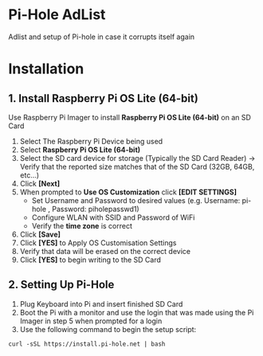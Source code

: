 # Pi-Hole AdList
Adlist and setup of Pi-hole in case it corrupts itself again

# Installation
## 1. Install Raspberry Pi OS Lite (64-bit)
Use Raspberry Pi Imager to install **Raspberry Pi OS Lite (64-bit)** on an SD Card

1. Select The Raspberry Pi Device being used
2. Select **Raspberry Pi OS Lite (64-bit)**
3. Select the SD card device for storage (Typically the SD Card Reader) -> Verify that the reported size matches that of the SD Card (32GB, 64GB, etc...)
4. Click **[Next]**
5. When prompted to **Use OS Customization** click **[EDIT SETTINGS]**
      - Set Username and Password to desired values (e.g. Username: pi-hole , Password: piholepasswd1)
      - Configure WLAN with SSID and Password of WiFi
      - Verify the **time zone** is correct
6. Click **[Save]**
7. Click **[YES]** to Apply OS Customisation Settings
8. Verify that data will be erased on the correct device
9. Click **[YES]** to begin writing to the SD Card  


## 2. Setting Up Pi-Hole

1. Plug Keyboard into Pi and insert finished SD Card
2. Boot the Pi with a monitor and use the login that was made using the Pi Imager in step 5 when prompted for a login
3. Use the following command to begin the setup script:
```
curl -sSL https://install.pi-hole.net | bash
```


